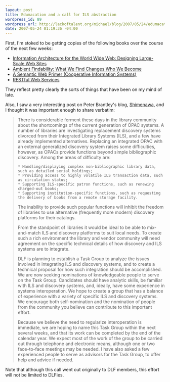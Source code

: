 ```yaml
--- 
layout: post
title: Edumacation and a call for ILS abstraction
wordpress_id: 89
wordpress_url: http://lackoftalent.org/michael/blog/2007/05/24/edumacation-and-a-call-for-ils-abstraction/
date: 2007-05-24 01:19:36 -04:00
---
```

First, I'm stoked to be getting copies of the following books over the course of the next few weeks:
<ul>
	<li><a target="_blank" href="http://www.amazon.com/Information-Architecture-World-Wide-Web/dp/0596527349/ref=pd_bbs_sr_2/002-0167088-3621639?ie=UTF8&s=books&qid=1179983547&sr=1-2">Information Architecture for the World Wide Web: Designing Large-Scale Web Sites</a></li>
	<li><a target="_blank" href="http://www.amazon.com/Ambient-Findability-What-Changes-Become/dp/0596007655/ref=pd_bbs_sr_1/002-0167088-3621639?ie=UTF8&s=books&qid=1179983547&sr=1-1">Ambient Findability: What We Find Changes Who We Become</a></li>
	<li><a target="_blank" href="http://www.amazon.com/Semantic-Primer-Cooperative-Information-Systems/dp/0262012103/ref=pd_bbs_sr_1/002-0167088-3621639?ie=UTF8&s=books&qid=1179983530&sr=1-1">A Semantic Web Primer (Cooperative Information Systems)</a></li>
	<li><a target="_blank" href="http://www.amazon.com/RESTful-Web-Services-Leonard-Richardson/dp/0596529260/ref=pd_bbs_sr_1/002-0167088-3621639?ie=UTF8&s=books&qid=1179983563&sr=1-1">RESTful Web Services</a></li>
</ul>
They reflect pretty clearly the sorts of things that have been on my mind of late.

Also, I saw a very interesting post on Peter Brantley's blog, <a target="_blank" href="http://blogs.lib.berkeley.edu/shimenawa.php/2007/05/23/ils_abstraction_api">Shimenawa</a>, and I thought it was important enough to share verbatim:

<blockquote>There is considerable ferment these days in the library community about the shortcomings of the current generation of OPAC systems. A number of libraries are investigating replacement discovery systems divorced from their Integrated Library Systems (ILS), and a few have already implemented alternatives. Replacing an integrated OPAC with an external generalized discovery system raises some difficulties, however, as OPACs provide functions beyond simple bibliographic discovery. Among the areas of difficulty are:

    * Handling/displaying complex non-bibliographic library data, such as detailed serial holdings;
    * Providing access to highly volatile ILS transaction data, such as circulation status;
    * Supporting ILS-specific patron functions, such as renewing charged-out books;
    * Supporting institution-specific functions, such as requesting the delivery of books from a remote storage facility.


The inability to provide such popular functions will inhibit the freedom of libraries to use alternative (frequently more modern) discovery platforms for their catalogs.

From the standpoint of libraries it would be ideal to be able to mix-and-match ILS and discovery platforms to suit local needs. To create such a rich environment the library and vendor community will need agreement on the specific technical details of how discovery and ILS systems are to integrate.

DLF is planning to establish a Task Group to analyze the issues involved in integrating ILS and discovery systems, and to create a technical proposal for how such integration should be accomplished. We are now seeking nominations of knowledgeable people to serve on the Task Group. Candidates should have analytic skills, be familiar with ILS and discovery systems, and, ideally, have some experience in systems interoperation. We hope to create a group that has a balance of experience with a variety of specific ILS and discovery systems. We encourage both self-nomination and the nomination of people from the community you believe can contribute to this important effort.

Because we believe the need to regularize interoperation is immediate, we are hoping to name this Task Group within the next several weeks, and that its work can be completed by the end of the calendar year. We expect most of the work of the group to be carried out through telephone and electronic means, although one or two face-to-face meetings may be needed. I have also asked a few experienced people to serve as advisors for the Task Group, to offer help and advice if needed.
</blockquote>
Note that although this call went out originally to DLF members, this effort will not be limited to DLFies.
